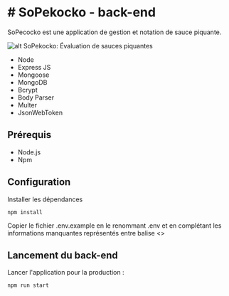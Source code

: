 # # SoPekocko - back-end

SoPecocko est une application de gestion et notation de sauce piquante.

![alt SoPekocko: Évaluation de sauces piquantes](https://user.oc-static.com/upload/2019/09/02/15674356878125_image2.png)

- Node
- Express JS
- Mongoose
- MongoDB
- Bcrypt
- Body Parser
- Multer
- JsonWebToken


## Prérequis

- Node.js 
- Npm

## Configuration

Installer les dépendances

```
npm install
```

Copier le fichier .env.example en le renommant .env et en complétant les informations manquantes représentés entre balise <>


## Lancement du back-end

Lancer l'application pour la production :

```
npm run start
```
